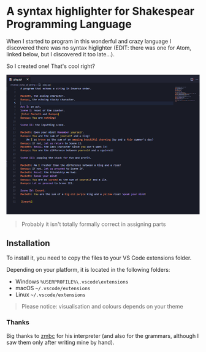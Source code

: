 # A syntax highlighter for Shakespear Programming Language
When I started to program in this wonderful and crazy language I discovered there was no syntax higlighter (EDIT: there was one for Atom, linked below, but I discovered it too late...).

So I created one! That's cool right?

![Here](./images/image.png)

> Probably it isn't totally formally correct in assigning parts 

## Installation
To install it, you need to copy the files to your VS Code extensions folder.

Depending on your platform, it is located in the following folders:
* Windows `%USERPROFILE%\.vscode\extensions`
* macOS `~/.vscode/extensions`
* Linux `~/.vscode/extensions`

> Please notice: visualisation and colours depends on your theme

### Thanks
Big thanks to [zmbc](https://github.com/zmbc) for his interpreter (and also for the grammars, although I saw them only after writing mine by hand).